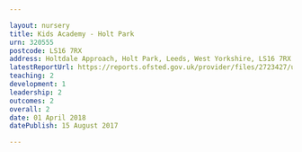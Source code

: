 ```yaml
---

layout: nursery
title: Kids Academy - Holt Park
urn: 320555
postcode: LS16 7RX
address: Holtdale Approach, Holt Park, Leeds, West Yorkshire, LS16 7RX
latestReportUrl: https://reports.ofsted.gov.uk/provider/files/2723427/urn/320555.pdf
teaching: 2
development: 1
leadership: 2
outcomes: 2
overall: 2
date: 01 April 2018 
datePublish: 15 August 2017

---
```


